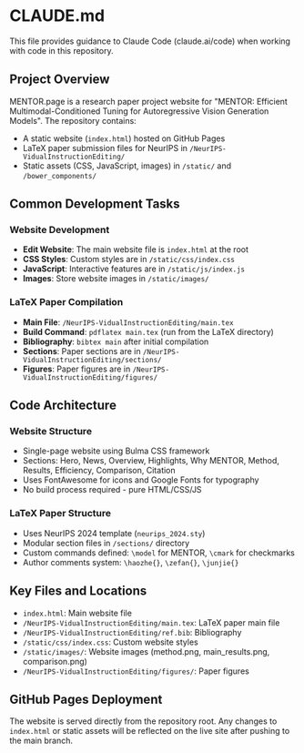 # CLAUDE.md

This file provides guidance to Claude Code (claude.ai/code) when working with code in this repository.

## Project Overview

MENTOR.page is a research paper project website for "MENTOR: Efficient Multimodal-Conditioned Tuning for Autoregressive Vision Generation Models". The repository contains:
- A static website (`index.html`) hosted on GitHub Pages
- LaTeX paper submission files for NeurIPS in `/NeurIPS-VidualInstructionEditing/`
- Static assets (CSS, JavaScript, images) in `/static/` and `/bower_components/`

## Common Development Tasks

### Website Development
- **Edit Website**: The main website file is `index.html` at the root
- **CSS Styles**: Custom styles are in `/static/css/index.css`
- **JavaScript**: Interactive features are in `/static/js/index.js`
- **Images**: Store website images in `/static/images/`

### LaTeX Paper Compilation
- **Main File**: `/NeurIPS-VidualInstructionEditing/main.tex`
- **Build Command**: `pdflatex main.tex` (run from the LaTeX directory)
- **Bibliography**: `bibtex main` after initial compilation
- **Sections**: Paper sections are in `/NeurIPS-VidualInstructionEditing/sections/`
- **Figures**: Paper figures are in `/NeurIPS-VidualInstructionEditing/figures/`

## Code Architecture

### Website Structure
- Single-page website using Bulma CSS framework
- Sections: Hero, News, Overview, Highlights, Why MENTOR, Method, Results, Efficiency, Comparison, Citation
- Uses FontAwesome for icons and Google Fonts for typography
- No build process required - pure HTML/CSS/JS

### LaTeX Paper Structure
- Uses NeurIPS 2024 template (`neurips_2024.sty`)
- Modular section files in `/sections/` directory
- Custom commands defined: `\model` for MENTOR, `\cmark` for checkmarks
- Author comments system: `\haozhe{}`, `\zefan{}`, `\junjie{}`

## Key Files and Locations
- `index.html`: Main website file
- `/NeurIPS-VidualInstructionEditing/main.tex`: LaTeX paper main file
- `/NeurIPS-VidualInstructionEditing/ref.bib`: Bibliography
- `/static/css/index.css`: Custom website styles
- `/static/images/`: Website images (method.png, main_results.png, comparison.png)
- `/NeurIPS-VidualInstructionEditing/figures/`: Paper figures

## GitHub Pages Deployment
The website is served directly from the repository root. Any changes to `index.html` or static assets will be reflected on the live site after pushing to the main branch.